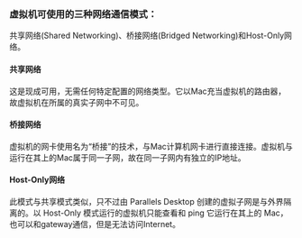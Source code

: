 ### 虚拟机可使用的三种网络通信模式：
共享网络(Shared Networking)、桥接网络(Bridged Networking)和Host-Only网络。

#### 共享网络
这是现成可用，无需任何特定配置的网络类型。它以Mac充当虚拟机的路由器，故虚拟机在所属的真实子网中不可见。

#### 桥接网络
虚拟机的网卡使用名为“桥接”的技术，与Mac计算机网卡进行直接连接。虚拟机与运行在其上的Mac属于同一子网，故在同一子网内有独立的IP地址。

#### Host-Only网络
此模式与共享模式类似，只不过由 Parallels Desktop 创建的虚拟子网是与外界隔离的。以 Host-Only 模式运行的虚拟机只能查看和 ping 它运行在其上的 Mac，也可以和gateway通信，但是无法访问Internet。